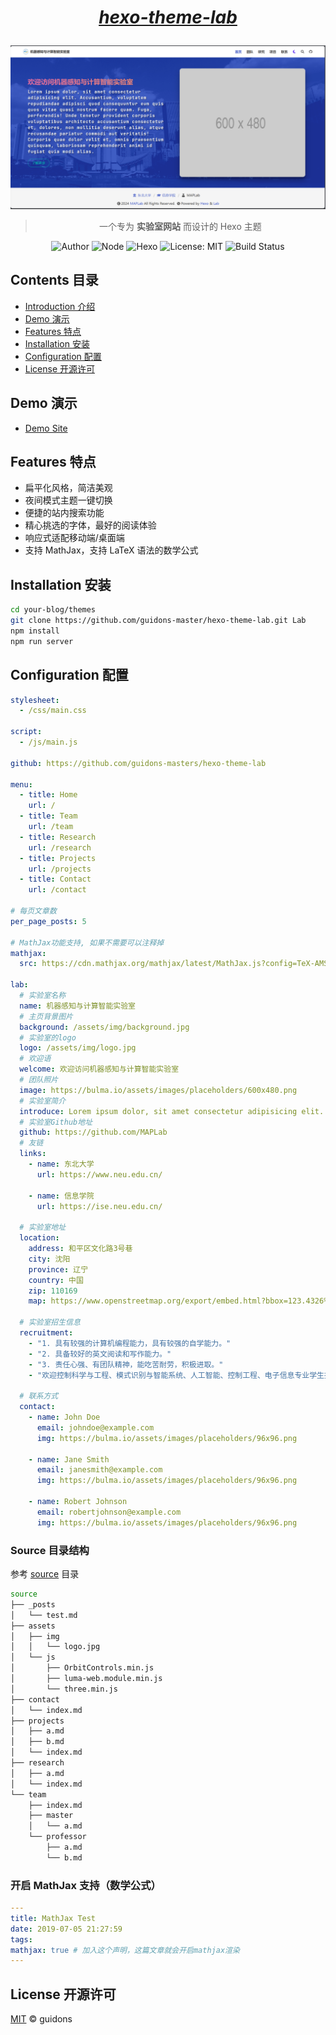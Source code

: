 <h1 align="center">

[*hexo-theme-lab*](https://github.com/guidons-master/hexo-theme-lab)

</h1>

<p align="center">
<img src="./source/assets/img/image.png" width="600px" alt="Lab" />
</p>

<div align="center">

> 一个专为 **实验室网站** 而设计的 Hexo 主题

</div>

<p align="center">
<img alt="Author" src="https://img.shields.io/badge/Author-guidons-red.svg"/>
<img alt="Node" src="https://img.shields.io/badge/Node-6.0%2B-43853d.svg"/>
<img alt="Hexo" src="https://img.shields.io/badge/Hexo-6.0+-0e83cd.svg"/>
<img alt="License: MIT" src="https://img.shields.io/badge/License-MIT-yellow.svg?style=flat-square&logo=appveyor&logoColor=white">
<img alt="Build Status" src="https://img.shields.io/badge/build-passing-brightgreen"/>
</p>

## Contents 目录
- [Introduction 介绍](#introduction-介绍)
- [Demo 演示](#demo-演示)
- [Features 特点](#features-特点)
- [Installation 安装](#installation-安装)
- [Configuration 配置](#configuration-配置)
- [License 开源许可](#license-开源许可)

## Demo 演示
- [Demo Site](https://guidons-master.github.io/hexo-theme-lab/)

## Features 特点
- 扁平化风格，简洁美观  
- 夜间模式主题一键切换
- 便捷的站内搜索功能
- 精心挑选的字体，最好的阅读体验
- 响应式适配移动端/桌面端
- 支持 MathJax，支持 LaTeX 语法的数学公式

## Installation 安装

```bash
cd your-blog/themes
git clone https://github.com/guidons-master/hexo-theme-lab.git Lab
npm install
npm run server
```

## Configuration 配置

```yaml
stylesheet:
  - /css/main.css

script: 
  - /js/main.js

github: https://github.com/guidons-masters/hexo-theme-lab

menu: 
  - title: Home
    url: /
  - title: Team
    url: /team
  - title: Research
    url: /research
  - title: Projects
    url: /projects
  - title: Contact
    url: /contact

# 每页文章数
per_page_posts: 5

# MathJax功能支持, 如果不需要可以注释掉
mathjax:
  src: https://cdn.mathjax.org/mathjax/latest/MathJax.js?config=TeX-AMS-MML_HTMLorMML

lab:
  # 实验室名称
  name: 机器感知与计算智能实验室
  # 主页背景图片
  background: /assets/img/background.jpg
  # 实验室的logo
  logo: /assets/img/logo.jpg
  # 欢迎语
  welcome: 欢迎访问机器感知与计算智能实验室
  # 团队照片
  image: https://bulma.io/assets/images/placeholders/600x480.png
  # 实验室简介
  introduce: Lorem ipsum dolor, sit amet consectetur adipisicing elit. Accusantium, voluptatem repudiandae adipisci quod consequuntur eum quis quos vitae quasi nostrum facere quam. Fuga, perferendis! Unde tenetur provident corporis voluptatibus architecto accusantium consectetur et, dolores, non mollitia deserunt alias, atque recusandae pariatur commodi aut veritatis! Corporis quae dolor velit et, omnis praesentium quisquam, laboriosam reprehenderit animi id fugiat quia modi alias.
  # 实验室Github地址
  github: https://github.com/MAPLab
  # 友链
  links:
    - name: 东北大学
      url: https://www.neu.edu.cn/

    - name: 信息学院 
      url: https://ise.neu.edu.cn/

  # 实验室地址
  location:
    address: 和平区文化路3号巷
    city: 沈阳
    province: 辽宁
    country: 中国
    zip: 110169
    map: https://www.openstreetmap.org/export/embed.html?bbox=123.4326%2C41.8053%2C123.4373%2C41.8083&layer=mapnik

  # 实验室招生信息
  recruitment:
    - "1. 具有较强的计算机编程能力，具有较强的自学能力。"
    - "2. 具备较好的英文阅读和写作能力。"
    - "3. 责任心强、有团队精神，能吃苦耐劳，积极进取。"
    - "欢迎控制科学与工程、模式识别与智能系统、人工智能、控制工程、电子信息专业学生报考东北大学机器感知与计算智能实验室博士、硕士研究生！"

  # 联系方式
  contact:
    - name: John Doe
      email: johndoe@example.com
      img: https://bulma.io/assets/images/placeholders/96x96.png
    
    - name: Jane Smith
      email: janesmith@example.com
      img: https://bulma.io/assets/images/placeholders/96x96.png
    
    - name: Robert Johnson
      email: robertjohnson@example.com
      img: https://bulma.io/assets/images/placeholders/96x96.png

```

### Source 目录结构
参考 [source](./source/) 目录
```bash
source
├── _posts
│   └── test.md
├── assets
│   ├── img
│   │   └── logo.jpg
│   └── js
│       ├── OrbitControls.min.js
│       ├── luma-web.module.min.js
│       └── three.min.js
├── contact
│   └── index.md
├── projects
│   ├── a.md
│   ├── b.md
│   └── index.md
├── research
│   ├── a.md
│   └── index.md
└── team
    ├── index.md
    ├── master
    │   └── a.md
    └── professor
        ├── a.md
        └── b.md
```

### 开启 MathJax 支持（数学公式）
```yaml
---
title: MathJax Test
date: 2019-07-05 21:27:59
tags:
mathjax: true # 加入这个声明，这篇文章就会开启mathjax渲染
---
```

## License 开源许可
[MIT](https://opensource.org/licenses/MIT) © guidons
  